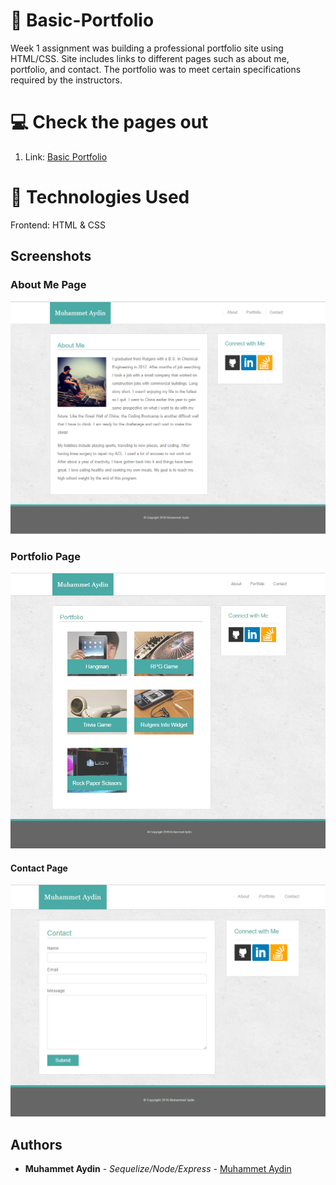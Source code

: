 # :briefcase: Basic-Portfolio 
Week 1 assignment was building a professional portfolio site using HTML/CSS. Site includes links to different pages such as about me, portfolio, and  contact. The portfolio was to meet certain specifications required by the instructors.

# :computer: Check the pages out
1. Link: [Basic Portfolio](https://portfolio1-ma.herokuapp.com/)

# :satellite: Technologies Used

Frontend: HTML & CSS

## Screenshots
### About Me Page
![About Me](/screenshots/about.png)

### Portfolio Page
![Portfolio](/screenshots/portfolio.png)

#### Contact Page
![Contact](/screenshots/contact.png)

## Authors

* **Muhammet Aydin** - *Sequelize/Node/Express* - [Muhammet Aydin](https://github.com/muhammeta7/Basic-Portfolio)